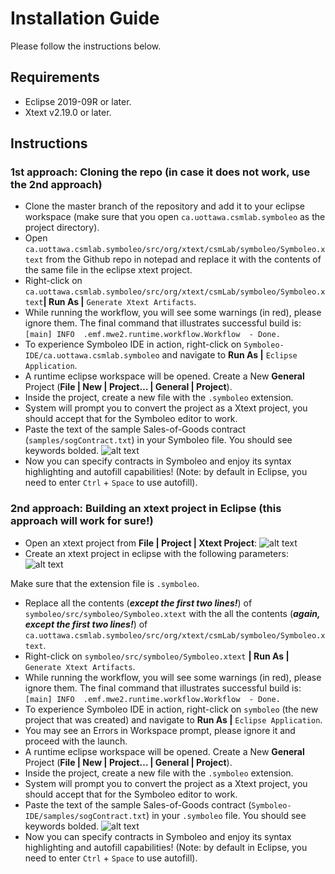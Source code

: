 # Installation Guide
Please follow the instructions below.

## Requirements
- Eclipse 2019-09R or later.
- Xtext v2.19.0 or later.

## Instructions
### 1st approach: Cloning the repo (in case it does not work, use the 2nd approach)
- Clone the master branch of the repository and add it to your eclipse workspace (make sure that you open `ca.uottawa.csmlab.symboleo` as the project directory).
- Open `ca.uottawa.csmlab.symboleo/src/org/xtext/csmLab/symboleo/Symboleo.xtext` from the Github repo in notepad and replace it with the contents of the same file in the eclipse xtext project.
- Right-click on `ca.uottawa.csmlab.symboleo/src/org/xtext/csmLab/symboleo/Symboleo.xtext`**| Run As |** `Generate Xtext Artifacts`.
- While running the workflow, you will see some warnings (in red), please ignore them. The final command that illustrates successful build is: `[main] INFO  .emf.mwe2.runtime.workflow.Workflow  - Done.`
- To experience Symboleo IDE in action, right-click on `Symboleo-IDE/ca.uottawa.csmlab.symboleo` and navigate to **Run As |** `Eclipse Application`.
- A runtime eclipse workspace will be opened. Create a New **General** Project (**File | New | Project… | General | Project**).
- Inside the project, create a new file with the `.symboleo` extension.
- System will prompt you to convert the project as a Xtext project, you should accept that for the Symboleo editor to work.
- Paste the text of the sample Sales-of-Goods contract (`samples/sogContract.txt`) in your Symboleo file. You should see keywords bolded.
![alt text](https://github.com/Smart-Contract-Modelling-uOttawa/Symboleo-IDE/blob/master/samples/sogOutput.png "Sales-of-Goods contract specified in Symboleo text editor")
- Now you can specify contracts in Symboleo and enjoy its syntax highlighting and autofill capabilities! (Note: by default in Eclipse, you need to enter `Ctrl` + `Space` to use autofill).

### 2nd approach: Building an xtext project in Eclipse (this approach will work for sure!)
- Open an xtext project from **File | Project | Xtext Project**:
![alt text](https://github.com/Smart-Contract-Modelling-uOttawa/Symboleo-IDE/blob/master/images/xtext-wizard.png "how to create a new xtext project")
- Create an xtext project in eclipse with the following parameters:
![alt text](https://github.com/Smart-Contract-Modelling-uOttawa/Symboleo-IDE/blob/master/images/xtext-setup.png "Symboleo xtext project parameters")

Make sure that the extension file is `.symboleo`.
- Replace all the contents (**_except the first two lines!_**) of `symboleo/src/symboleo/Symboleo.xtext` with the all the contents (**_again, except the first two lines!_**) of `ca.uottawa.csmlab.symboleo/src/org/xtext/csmLab/symboleo/Symboleo.xtext`.
- Right-click on `symboleo/src/symboleo/Symboleo.xtext` **| Run As |** `Generate Xtext Artifacts`.
- While running the workflow, you will see some warnings (in red), please ignore them. The final command that illustrates successful build is: `[main] INFO  .emf.mwe2.runtime.workflow.Workflow  - Done.`
- To experience Symboleo IDE in action, right-click on `symboleo` (the new project that was created) and navigate to **Run As |** `Eclipse Application`.
- You may see an Errors in Workspace prompt, please ignore it and proceed with the launch.
- A runtime eclipse workspace will be opened. Create a New **General** Project (**File | New | Project… | General | Project**).
- Inside the project, create a new file with the `.symboleo` extension.
- System will prompt you to convert the project as a Xtext project, you should accept that for the Symboleo editor to work.
- Paste the text of the sample Sales-of-Goods contract (`Symboleo-IDE/samples/sogContract.txt`) in your `.symboleo` file. You should see keywords bolded.
![alt text](https://github.com/Smart-Contract-Modelling-uOttawa/Symboleo-IDE/blob/master/samples/sogOutput.png "Sales-of-Goods contract specified in Symboleo text editor")
- Now you can specify contracts in Symboleo and enjoy its syntax highlighting and autofill capabilities! (Note: by default in Eclipse, you need to enter `Ctrl` + `Space` to use autofill).

<!-- git clone then should open each folder separately into workspace -->
